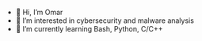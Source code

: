 - 👋 Hi, I’m Omar
- 👀 I’m interested in cybersecurity and malware analysis
- 🌱 I’m currently learning Bash, Python, C/C++

<!---
oXmars/oXmars is a ✨ special ✨ repository because its `README.md` (this file) appears on your GitHub profile.
You can click the Preview link to take a look at your changes.
--->
